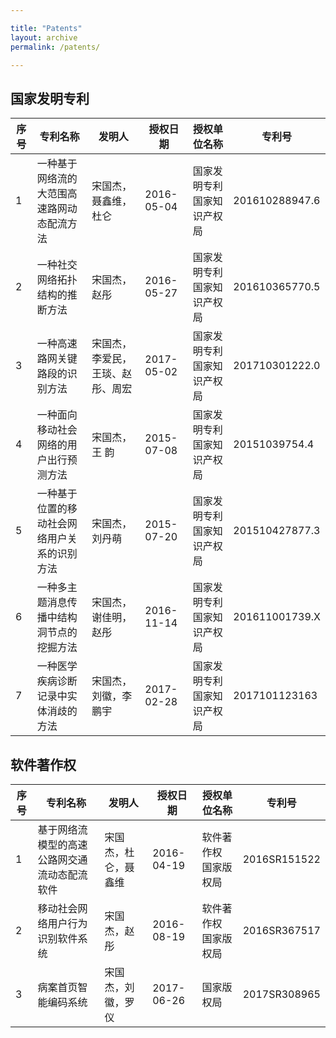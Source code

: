 ```yaml
---

title: "Patents"
layout: archive
permalink: /patents/

---
```


## 国家发明专利

| 序号       | 专利名称                                     | 发明人                           | 授权日期   | 授权单位名称                 | 专利号         |
| ---------- | -------------------------------------------- | -------------------------------- | ---------- | ---------------------------- | -------------- |
| 1          | 一种基于网络流的大范围高速路网动态配流方法   | 宋国杰，聂鑫维，杜仑             | 2016-05-04 | 国家发明专利  国家知识产权局 | 201610288947.6 |
| 2          | 一种社交网络拓扑结构的推断方法               | 宋国杰，赵彤                     | 2016-05-27 | 国家发明专利  国家知识产权局 | 201610365770.5 |
| 3          | 一种高速路网关键路段的识别方法               | 宋国杰，李爱民，王琰、赵彤、周宏 | 2017-05-02 | 国家发明专利  国家知识产权局 | 201710301222.0 |
| 4          | 一种面向移动社会网络的用户出行预测方法       | 宋国杰，王 韵                    | 2015-07-08 | 国家发明专利  国家知识产权局 | 20151039754.4  |
| 5          | 一种基于位置的移动社会网络用户关系的识别方法 | 宋国杰，刘丹萌                   | 2015-07-20 | 国家发明专利  国家知识产权局 | 201510427877.3 |
| 6          | 一种多主题消息传播中结构洞节点的挖掘方法     | 宋国杰，谢佳明，赵彤             | 2016-11-14 | 国家发明专利  国家知识产权局 | 201611001739.X |
| 7          | 一种医学疾病诊断记录中实体消歧的方法         | 宋国杰，刘徽，李鹏宇             | 2017-02-28 | 国家发明专利  国家知识产权局 | 2017101123163  |

## 软件著作权

| 序号 | 专利名称                                     | 发明人               | 授权日期   | 授权单位名称           | 专利号       |
| ---- | -------------------------------------------- | -------------------- | ---------- | ---------------------- | ------------ |
| 1    | 基于网络流模型的高速公路网交通流动态配流软件 | 宋国杰，杜仑，聂鑫维 | 2016-04-19 | 软件著作权  国家版权局 | 2016SR151522 |
| 2    | 移动社会网络用户行为识别软件系统             | 宋国杰，赵彤         | 2016-08-19 | 软件著作权  国家版权局 | 2016SR367517 |
| 3    | 病案首页智能编码系统                         | 宋国杰，刘徽，罗仪   | 2017-06-26 | 国家版权局             | 2017SR308965 |
